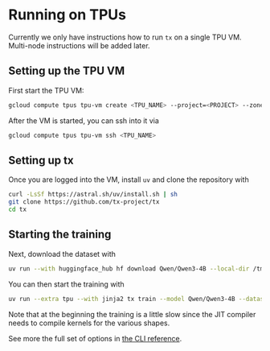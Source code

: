 # Running on TPUs

Currently we only have instructions how to run `tx` on a single TPU VM. Multi-node instructions will be added later.

## Setting up the TPU VM

First start the TPU VM:

```bash
gcloud compute tpus tpu-vm create <TPU_NAME> --project=<PROJECT> --zone=<ZONE> --accelerator-type=v6e-8 --version=v2-alpha-tpuv6e --scopes=https://www.googleapis.com/auth/cloud-platform.read-only,https://www.googleapis.com/auth/devstorage.read_write --network=<NETWORK> --subnetwork=<SUBNETWORK> --spot
```

After the VM is started, you can ssh into it via

```bash
gcloud compute tpus tpu-vm ssh <TPU_NAME>
```

## Setting up tx

Once you are logged into the VM, install `uv` and clone the repository with

```bash
curl -LsSf https://astral.sh/uv/install.sh | sh
git clone https://github.com/tx-project/tx
cd tx
```

## Starting the training

Next, download the dataset with

```bash
uv run --with huggingface_hub hf download Qwen/Qwen3-4B --local-dir /tmp/qwen3
```

You can then start the training with

```bash
uv run --extra tpu --with jinja2 tx train --model Qwen/Qwen3-4B --dataset HuggingFaceH4/ultrachat_200k --loader tx.loaders.chat --split train_sft --output-dir /tmp/ultrachat --batch-size 8 --load-checkpoint-path /tmp/qwen3 --tp-size 8
```

Note that at the beginning the training is a little slow since the JIT compiler needs to compile kernels for the various shapes.

See more the full set of options in [the CLI reference](../reference.md).
